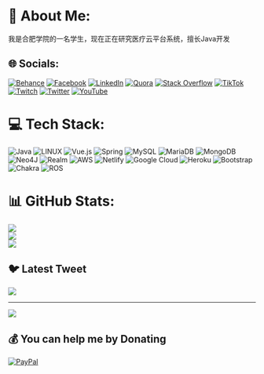 # 💫 About Me:
我是合肥学院的一名学生，现在正在研究医疗云平台系统，擅长Java开发


## 🌐 Socials:
[![Behance](https://img.shields.io/badge/Behance-1769ff?logo=behance&logoColor=white)](https://behance.net/yu2920644781) [![Facebook](https://img.shields.io/badge/Facebook-%231877F2.svg?logo=Facebook&logoColor=white)](https://facebook.com/faith) [![LinkedIn](https://img.shields.io/badge/LinkedIn-%230077B5.svg?logo=linkedin&logoColor=white)](https://linkedin.com/in/yuchengxin) [![Quora](https://img.shields.io/badge/Quora-%23B92B27.svg?logo=Quora&logoColor=white)](https://quora.com/profile/Strangers) [![Stack Overflow](https://img.shields.io/badge/-Stackoverflow-FE7A16?logo=stack-overflow&logoColor=white)](https://stackoverflow.com/users/Strangers) [![TikTok](https://img.shields.io/badge/TikTok-%23000000.svg?logo=TikTok&logoColor=white)](https://tiktok.com/@Strangers) [![Twitch](https://img.shields.io/badge/Twitch-%239146FF.svg?logo=Twitch&logoColor=white)](https://twitch.tv/Strangers) [![Twitter](https://img.shields.io/badge/Twitter-%231DA1F2.svg?logo=Twitter&logoColor=white)](https://twitter.com/Faith) [![YouTube](https://img.shields.io/badge/YouTube-%23FF0000.svg?logo=YouTube&logoColor=white)](https://youtube.com/@2920644781@qq.com) 

# 💻 Tech Stack:
![Java](https://img.shields.io/badge/java-%23ED8B00.svg?style=for-the-badge&logo=java&logoColor=white) ![LINUX](https://img.shields.io/badge/Linux-FCC624?style=for-the-badge&logo=linux&logoColor=black) ![Vue.js](https://img.shields.io/badge/vuejs-%2335495e.svg?style=for-the-badge&logo=vuedotjs&logoColor=%234FC08D) ![Spring](https://img.shields.io/badge/spring-%236DB33F.svg?style=for-the-badge&logo=spring&logoColor=white) ![MySQL](https://img.shields.io/badge/mysql-%2300f.svg?style=for-the-badge&logo=mysql&logoColor=white) ![MariaDB](https://img.shields.io/badge/MariaDB-003545?style=for-the-badge&logo=mariadb&logoColor=white) ![MongoDB](https://img.shields.io/badge/MongoDB-%234ea94b.svg?style=for-the-badge&logo=mongodb&logoColor=white) 	![Neo4J](https://img.shields.io/badge/Neo4j-008CC1?style=for-the-badge&logo=neo4j&logoColor=white) ![Realm](https://img.shields.io/badge/Realm-39477F?style=for-the-badge&logo=realm&logoColor=white) ![AWS](https://img.shields.io/badge/AWS-%23FF9900.svg?style=for-the-badge&logo=amazon-aws&logoColor=white) ![Netlify](https://img.shields.io/badge/netlify-%23000000.svg?style=for-the-badge&logo=netlify&logoColor=#00C7B7) ![Google Cloud](https://img.shields.io/badge/Google%20Cloud-%234285F4.svg?style=for-the-badge&logo=google-cloud&logoColor=white) ![Heroku](https://img.shields.io/badge/heroku-%23430098.svg?style=for-the-badge&logo=heroku&logoColor=white) ![Bootstrap](https://img.shields.io/badge/bootstrap-%23563D7C.svg?style=for-the-badge&logo=bootstrap&logoColor=white) ![Chakra](https://img.shields.io/badge/chakra-%234ED1C5.svg?style=for-the-badge&logo=chakraui&logoColor=white) ![ROS](https://img.shields.io/badge/ros-%230A0FF9.svg?style=for-the-badge&logo=ros&logoColor=white)
# 📊 GitHub Stats:
![](https://github-readme-stats.vercel.app/api?username=yu2920644781&theme=dark&hide_border=false&include_all_commits=false&count_private=false)<br/>
![](https://github-readme-streak-stats.herokuapp.com/?user=yu2920644781&theme=dark&hide_border=false)<br/>
![](https://github-readme-stats.vercel.app/api/top-langs/?username=yu2920644781&theme=dark&hide_border=false&include_all_commits=false&count_private=false&layout=compact)

## 🐦 Latest Tweet
[![](https://gtce.itsvg.in/api?username=Faith)](https://github.com/VishwaGauravIn/github-twitter-card-embed)

---
[![](https://visitcount.itsvg.in/api?id=yu2920644781&icon=0&color=0)](https://visitcount.itsvg.in)

  ## 💰 You can help me by Donating
  [![PayPal](https://img.shields.io/badge/PayPal-00457C?style=for-the-badge&logo=paypal&logoColor=white)](https://paypal.me/yuchengxin) 

  
<!-- Proudly created with GPRM ( https://gprm.itsvg.in ) -->
